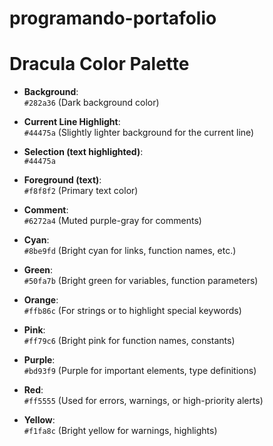 # programando-portafolio

# Dracula Color Palette

- **Background**:  
  `#282a36` (Dark background color)
  
- **Current Line Highlight**:  
  `#44475a` (Slightly lighter background for the current line)
  
- **Selection (text highlighted)**:  
  `#44475a`
  
- **Foreground (text)**:  
  `#f8f8f2` (Primary text color)

- **Comment**:  
  `#6272a4` (Muted purple-gray for comments)

- **Cyan**:  
  `#8be9fd` (Bright cyan for links, function names, etc.)

- **Green**:  
  `#50fa7b` (Bright green for variables, function parameters)

- **Orange**:  
  `#ffb86c` (For strings or to highlight special keywords)

- **Pink**:  
  `#ff79c6` (Bright pink for function names, constants)

- **Purple**:  
  `#bd93f9` (Purple for important elements, type definitions)

- **Red**:  
  `#ff5555` (Used for errors, warnings, or high-priority alerts)

- **Yellow**:  
  `#f1fa8c` (Bright yellow for warnings, highlights)
